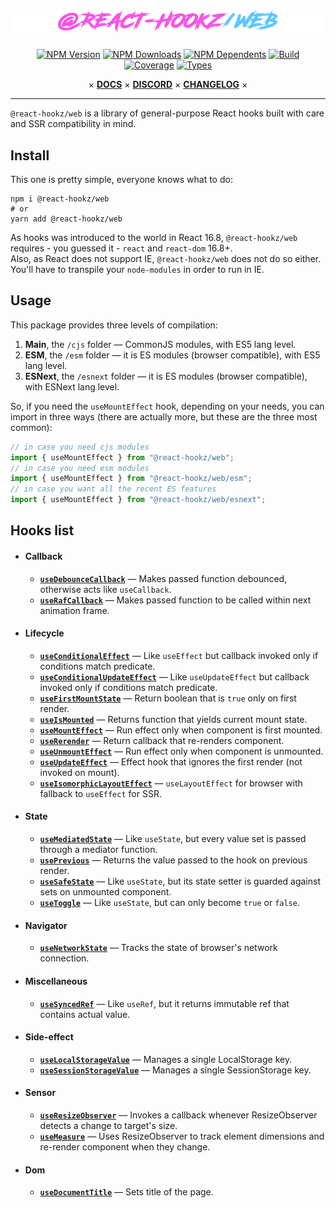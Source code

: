 <div align="center">

# ![@react-hookz/web](.github/logo.png)

[![NPM Version](https://flat.badgen.net/npm/v/@react-hookz/web)](https://www.npmjs.com/package/@react-hookz/web)
[![NPM Downloads](https://flat.badgen.net/npm/dm/@react-hookz/web)](https://www.npmjs.com/package/@react-hookz/web)
[![NPM Dependents](https://flat.badgen.net/npm/dependents/@react-hookz/web)](https://www.npmjs.com/package/@react-hookz/web)
[![Build](https://img.shields.io/github/workflow/status/react-hookz/web/CI?style=flat-square)](https://github.com/react-hookz/web/actions)
[![Coverage](https://flat.badgen.net/codecov/c/github/react-hookz/web)](https://app.codecov.io/gh/react-hookz/web)
[![Types](https://flat.badgen.net/npm/types/@react-hookz/web)](https://www.npmjs.com/package/@react-hookz/web)

× **[DOCS](https://react-hookz.github.io/web/)**
× **[DISCORD](https://discord.gg/Fjwphtu65f)**
× **[CHANGELOG](https://github.com/react-hookz/web/blob/master/CHANGELOG.md)** ×

</div>

---

`@react-hookz/web` is a library of general-purpose React hooks built with care and SSR compatibility
in mind.

## Install

This one is pretty simple, everyone knows what to do:

```shell
npm i @react-hookz/web
# or
yarn add @react-hookz/web
```

As hooks was introduced to the world in React 16.8, `@react-hookz/web` requires - you guessed it -
`react` and `react-dom` 16.8+.  
Also, as React does not support IE, `@react-hookz/web` does not do so either. You'll have to
transpile your `node-modules` in order to run in IE.

## Usage

This package provides three levels of compilation:

1. **Main**, the `/cjs` folder — CommonJS modules, with ES5 lang level.
2. **ESM**, the `/esm` folder — it is ES modules (browser compatible), with ES5 lang level.
3. **ESNext**, the `/esnext` folder — it is ES modules (browser compatible), with ESNext lang level.

So, if you need the `useMountEffect` hook, depending on your needs, you can import in three ways
(there are actually more, but these are the three most common):

```ts
// in case you need cjs modules
import { useMountEffect } from "@react-hookz/web";
// in case you need esm modules
import { useMountEffect } from "@react-hookz/web/esm";
// in case you want all the recent ES features
import { useMountEffect } from "@react-hookz/web/esnext";
```

## Hooks list

- #### Callback

  - [**`useDebounceCallback`**](https://react-hookz.github.io/web/?path=/docs/callback-usedebouncecallback)
    — Makes passed function debounced, otherwise acts like `useCallback`.
  - [**`useRafCallback`**](https://react-hookz.github.io/web/?path=/docs/callback-userafcallback)
    — Makes passed function to be called within next animation frame.

- #### Lifecycle

  - [**`useConditionalEffect`**](https://react-hookz.github.io/web/?path=/docs/lifecycle-useconditionaleffect)
    — Like `useEffect` but callback invoked only if conditions match predicate.
  - [**`useConditionalUpdateEffect`**](https://react-hookz.github.io/web/?path=/docs/lifecycle-useconditionalupdateeffect)
    — Like `useUpdateEffect` but callback invoked only if conditions match predicate.
  - [**`useFirstMountState`**](https://react-hookz.github.io/web/?path=/docs/lifecycle-usefirstmountstate)
    — Return boolean that is `true` only on first render.
  - [**`useIsMounted`**](https://react-hookz.github.io/web/?path=/docs/lifecycle-useismounted)
    — Returns function that yields current mount state.
  - [**`useMountEffect`**](https://react-hookz.github.io/web/?path=/docs/lifecycle-usemounteffect)
    — Run effect only when component is first mounted.
  - [**`useRerender`**](https://react-hookz.github.io/web/?path=/docs/lifecycle-usererender)
    — Return callback that re-renders component.
  - [**`useUnmountEffect`**](https://react-hookz.github.io/web/?path=/docs/lifecycle-useunmounteffect)
    — Run effect only when component is unmounted.
  - [**`useUpdateEffect`**](https://react-hookz.github.io/web/?path=/docs/lifecycle-useupdateeffect)
    — Effect hook that ignores the first render (not invoked on mount).
  - [**`useIsomorphicLayoutEffect`**](https://react-hookz.github.io/?path=/docs/lifecycle-useisomorphiclayouteffect)
    — `useLayoutEffect` for browser with fallback to `useEffect` for SSR.

- #### State

  - [**`useMediatedState`**](https://react-hookz.github.io/web/?path=/docs/state-usemediatedstate)
    — Like `useState`, but every value set is passed through a mediator function.
  - [**`usePrevious`**](https://react-hookz.github.io/web/?path=/docs/state-useprevious)
    — Returns the value passed to the hook on previous render.
  - [**`useSafeState`**](https://react-hookz.github.io/web/?path=/docs/state-usesafestate)
    — Like `useState`, but its state setter is guarded against sets on unmounted component.
  - [**`useToggle`**](https://react-hookz.github.io/web/?path=/docs/state-usetoggle)
    — Like `useState`, but can only become `true` or `false`.

- #### Navigator

  - [**`useNetworkState`**](https://react-hookz.github.io/?path=/docs/navigator-usenetwork)
    — Tracks the state of browser's network connection.

- #### Miscellaneous

  - [**`useSyncedRef`**](https://react-hookz.github.io/?path=/docs/miscellaneous-usesyncedref)
    — Like `useRef`, but it returns immutable ref that contains actual value.

- #### Side-effect

  - [**`useLocalStorageValue`**](https://react-hookz.github.io/?path=/docs/side-effect-uselocalstoragevalue)
    — Manages a single LocalStorage key.
  - [**`useSessionStorageValue`**](https://react-hookz.github.io/?path=/docs/side-effect-usesessionstoragevalue)
    — Manages a single SessionStorage key.

- #### Sensor

  - [**`useResizeObserver`**](https://react-hookz.github.io/?path=/docs/sensor-useresizeobserver)
    — Invokes a callback whenever ResizeObserver detects a change to target's size.
  - [**`useMeasure`**](https://react-hookz.github.io/?path=/docs/sensor-usemeasure)
    — Uses ResizeObserver to track element dimensions and re-render component when they change.

- #### Dom

  - [**`useDocumentTitle`**](https://react-hookz.github.io/?path=/docs/dom-usedocumenttitle)
    — Sets title of the page.
